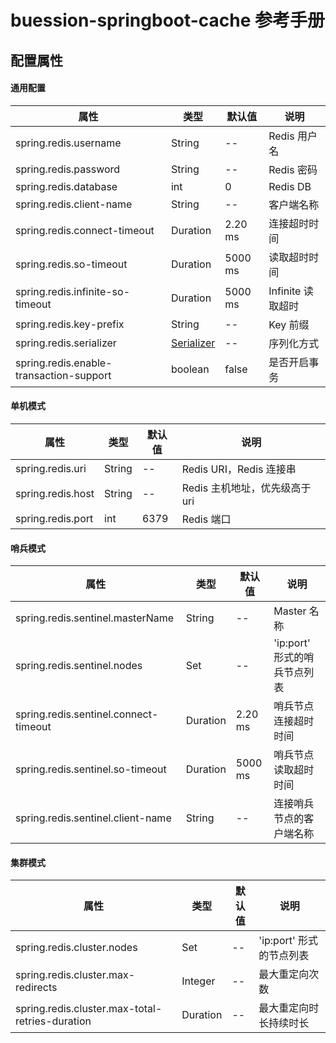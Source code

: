 # buession-springboot-cache 参考手册


## 配置属性


#### 通用配置

|  属性   | 类型   | 默认值    | 说明    |
|  ----  | ----   | ----     | ----  |
| spring.redis.username                    | String                                   | --      | Redis 用户名     |
| spring.redis.password                    | String                                   | --      | Redis 密码       |
| spring.redis.database                    | int                                      | 0       | Redis DB        |
| spring.redis.client-name                 | String                                   | --      | 客户端名称        |
| spring.redis.connect-timeout             | Duration                                 | 2.20 ms | 连接超时时间      |
| spring.redis.so-timeout                  | Duration                                 | 5000 ms | 读取超时时间      |
| spring.redis.infinite-so-timeout         | Duration                                 | 5000 ms | Infinite 读取超时 |
| spring.redis.key-prefix                  | String                                   | --      | Key 前缀         |
| spring.redis.serializer                  | [Serializer](https://javadoc.io/static/com.buession/buession-redis/2.2.0/com/buession/redis/serializer/Serializer.html) | --      | 序列化方式        |
| spring.redis.enable-transaction-support  | boolean                                  | false   | 是否开启事务       |


#### 单机模式

|  属性   | 类型   | 默认值    | 说明    |
|  ----  | ----   | ----     | ----  |
| spring.redis.uri   | String | --   | Redis URI，Redis 连接串      |
| spring.redis.host  | String | --   | Redis 主机地址，优先级高于 uri |
| spring.redis.port  | int    | 6379 | Redis 端口                   |


#### 哨兵模式

|  属性   | 类型   | 默认值    | 说明    |
|  ----  | ----   | ----     | ----  |
| spring.redis.sentinel.masterName       | String      | --      | Master 名称                |
| spring.redis.sentinel.nodes            | Set<String> | --      | 'ip:port' 形式的哨兵节点列表 |
| spring.redis.sentinel.connect-timeout  | Duration    | 2.20 ms | 哨兵节点连接超时时间         |
| spring.redis.sentinel.so-timeout       | Duration    | 5000 ms | 哨兵节点读取超时时间         |
| spring.redis.sentinel.client-name      | String      | --      | 连接哨兵节点的客户端名称      |


#### 集群模式

|  属性   | 类型   | 默认值    | 说明    |
|  ----  | ----   | ----     | ----  |
| spring.redis.cluster.nodes                       | Set<String> | -- | 'ip:port' 形式的节点列表 |
| spring.redis.cluster.max-redirects               | Integer     | -- | 最大重定向次数           |
| spring.redis.cluster.max-total-retries-duration  | Duration    | -- | 最大重定向时长持续时长    |